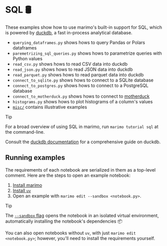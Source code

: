 # SQL 🛢️

These examples show how to use marimo's built-in support for SQL, which
is powered by [duckdb](https://duckdb.org/), a fast in-process
analytical database.

- `querying_dataframes.py` shows hows to query Pandas or Polars dataframes
- `paremetrizing_sql_queries.py` shows hows to parametrize queries with Python values
- `read_csv.py` shows hows to read CSV data into duckdb
- `read_json.py` shows hows to read JSON data into duckdb
- `read_parquet.py` shows hows to read parquet data into duckdb
- `connect_to_sqlite.py` shows hows to connect to a SQLite database
- `connect_to_postgres.py` shows hows to connect to a PostgreSQL database
- `connect_to_motherduck.py` shows hows to connect to [motherduck](https://motherduck.com)
- `histograms.py` shows hows to plot histograms of a column's values
- [`misc/`](misc/) contains illustrative examples

> [!TIP]
> For a broad overview of using SQL in marimo, run `marimo tutorial sql` at the
> command-line.

Consult the [duckdb documentation](https://duckdb.org/docs/index) for a
comprehensive guide on duckdb.

## Running examples

The requirements of each notebook are serialized in them as a top-level
comment. Here are the steps to open an example notebook:

1. [Install marimo](https://docs.marimo.io/getting_started/index.html#installation)
2. [Install `uv`](https://github.com/astral-sh/uv/?tab=readme-ov-file#installation)
3. Open an example with `marimo edit --sandbox <notebook.py>`.

> [!TIP]
> The [`--sandbox` flag](https://docs.marimo.io/guides/editor_features/package_management.html) opens the notebook in an isolated virtual environment,
> automatically installing the notebook's dependencies 📦

You can also open notebooks without `uv`, with just `marimo edit <notebook.py>`;
however, you'll need to install the requirements yourself.
